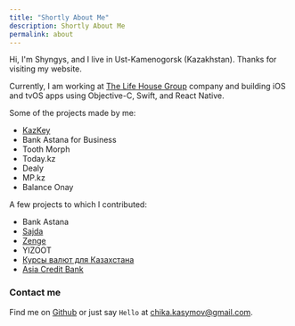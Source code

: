 ```yaml
---
title: "Shortly About Me"
description: Shortly About Me
permalink: about
---
```


Hi, I'm Shyngys, and I live in Ust-Kamenogorsk (Kazakhstan). Thanks for visiting my website.

Currently, I am working at [The Life House Group][life_house] company and building iOS and tvOS apps using Objective-C,  Swift, and React Native.

Some of the projects made by me:
- [KazKey][kazkey]
- Bank Astana for Business
- Tooth Morph
- Today.kz
- Dealy
- MP.kz
- Balance Onay

A few projects to which I contributed:
- Bank Astana
- [Sajda][sajda]
- [Zenge][zenge]
- YIZOOT
- [Курсы валют для Казахстана][kursy]
- [Asia Credit Bank][acb]

### Contact me

Find me on [Github][github] or just say `Hello` at [chika.kasymov@gmail.com][email].


[kazkey]: https://apple.co/3doh0eQ
[life_house]: https://friends.life-house.com/?from=c6480f38-a2d3-34c4-bfd6-915ac36475a6
[acb]: https://itunes.apple.com/kz/app/asiacredit-bank-aziakredit/id1087699314?mt=8
[kursy]: https://itunes.apple.com/kz/app/kursy-valut-dla-kazahstana/id718829174?mt=8
[zenge]: https://itunes.apple.com/kg/app/zenge-order-food-bonuses-in/id1057129564?mt=8
[sajda]: https://itunes.apple.com/kz/app/sajda-prayer-times-azan-qibla/id517254891?mt=8
[github]: https://github.com/chika-kasymov
[email]: mailto:chika.kasymov@gmail.com
